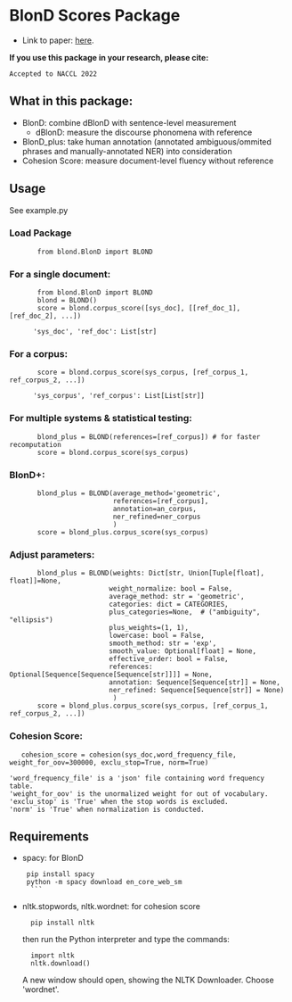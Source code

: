 # BlonD Scores Package

- Link to paper: [here](https://openreview.net/forum?id=Bl-gR45hkZc).

**If you use this package in your research, please cite:**
```
Accepted to NACCL 2022
```


## What in this package:
- BlonD: combine dBlonD with sentence-level measurement
  - dBlonD: measure the discourse phonomena with reference
- BlonD_plus: take human annotation (annotated ambiguous/ommited phrases and manually-annotated NER) into consideration
- Cohesion Score: measure document-level fluency without reference

## Usage
See example.py
### Load Package
 ```
        from blond.BlonD import BLOND
   ```
### For a single document:
 ```
        from blond.BlonD import BLOND
        blond = BLOND()
        score = blond.corpus_score([sys_doc], [[ref_doc_1], [ref_doc_2], ...])
   ```
          'sys_doc', 'ref_doc': List[str]
### For a corpus:
 ```
        score = blond.corpus_score(sys_corpus, [ref_corpus_1, ref_corpus_2, ...])
   ```
          'sys_corpus', 'ref_corpus': List[List[str]]

### For multiple systems & statistical testing:
 ```
        blond_plus = BLOND(references=[ref_corpus]) # for faster recomputation
        score = blond.corpus_score(sys_corpus)
   ```

### BlonD+:
 ```
        blond_plus = BLOND(average_method='geometric',
                           references=[ref_corpus],
                           annotation=an_corpus,
                           ner_refined=ner_corpus
                           )
        score = blond_plus.corpus_score(sys_corpus)
   ```

### Adjust parameters:
 ```
        blond_plus = BLOND(weights: Dict[str, Union[Tuple[float], float]]=None,
                          weight_normalize: bool = False,
                          average_method: str = 'geometric',
                          categories: dict = CATEGORIES,
                          plus_categories=None,  # ("ambiguity", "ellipsis")
                          plus_weights=(1, 1),
                          lowercase: bool = False,
                          smooth_method: str = 'exp',
                          smooth_value: Optional[float] = None,
                          effective_order: bool = False,
                          references: Optional[Sequence[Sequence[Sequence[str]]]] = None,
                          annotation: Sequence[Sequence[str]] = None,
                          ner_refined: Sequence[Sequence[str]] = None)
                           )
        score = blond_plus.corpus_score(sys_corpus, [ref_corpus_1, ref_corpus_2, ...])
   ```

### Cohesion Score:
 ```
    cohesion_score = cohesion(sys_doc,word_frequency_file, weight_for_oov=300000, exclu_stop=True, norm=True)
   ```
    'word_frequency_file' is a 'json' file containing word frequency table.
    'weight_for_oov' is the unormalized weight for out of vocabulary.
    'exclu_stop' is 'True' when the stop words is excluded.
    'norm' is 'True' when normalization is conducted.


## Requirements
- spacy: for BlonD

     ```
      pip install spacy
      python -m spacy download en_core_web_sm
       ```
- nltk.stopwords, nltk.wordnet: for cohesion score

  ```
    pip install nltk
  ```
  then run the Python interpreter and type the commands:
  ```
    import nltk
    nltk.download()
  ```
  A new window should open, showing the NLTK Downloader. Choose 'wordnet'.
